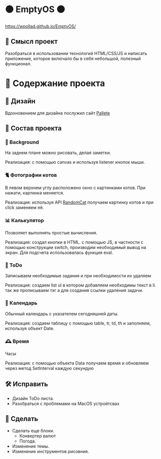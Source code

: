 # ⚫ EmptyOS ⚫
https://wpollad.github.io/EmptyOS/

## 🤔 Смысл проект
Разобраться в использовании технологий HTML/CSS/JS и написать приложение, которое включало бы в себя небольшой, полезный функционал.

# 📁 Содержание проекта
## 🎨 Дизайн
Вдохновением для дизайна послужил сайт [Pallete](https://palette.supply)
## 📄 Состав проекта
### 🌉 Background
На заднем плане можно рисовать, делая заметки.  

Реализация: с помощью canvas и используя listener кнопок мыши.
### 🐈 Фотографии котов
В левом верхнем углу расположено окно с картинками котов. При нажати, картинка меняется.

Реализация: используя API [RandomCat](https://aws.random.cat/meow) получаем картинку котов и при click заменяем её. 
### 📊 Калькулятор
Позволяет выполнять простые вычисления.

Реализация: создал кнопки в HTML. с помощью JS, в частности с помощью конструкции switch, производим необходимый вывод на экран. Для подсчета использовалась функция eval.
### 📃 ToDo
Записываем необходимые задания и при необходимости их удаляем

Реализация: создаем list ul в котором добавляем необходимы текст в li. так же прописываем тэг a для создания ссылки удаления задачи.
### 📆 Календарь 
Обычный календарь с указателем сегодняшней даты.

Реализация: создаем таблицу с помощью table, tr, td, th и заполняем, используя объект Date.
### 🕰️ Время
Часы

Реализация: с помощью объекта Data получаем время и обновляем через метод SetInterval каждую секундую 
## 🛠️ Исправить
- Дизайн ToDo листа.
- Разобраться с проблемами на MacOS устройтсвах

## 🚀 Сделать
- Сделать еще блоки.
  - Конвертер валют
  - Погода.
- Изменение темы.
- Изменение инструментов рисовния.



  
  

